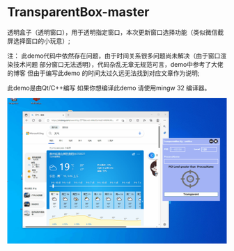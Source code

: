 # TransparentBox-master

透明盒子（透明窗口），用于透明指定窗口，本次更新窗口选择功能（类似微信截屏选择窗口的小玩意）;

注： 此demo代码中依然存在问题，由于时间关系很多问题尚未解决（由于窗口渲染技术问题 部分窗口无法透明），代码杂乱无章无规范可言，demo中参考了大佬的博客 但由于编写此demo 的时间太过久远无法找到对应文章作为说明;

此demo是由Qt/C++编写 如果你想编译此demo 请使用mingw 32 编译器。



![gif.gif](https://github.com/xm93cc/TransparentBox-master/blob/main/gif.gif)
